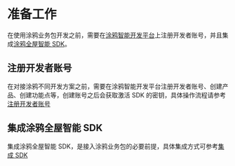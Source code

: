 # 准备工作

在使用涂鸦业务包开发之前，需要在[涂鸦智能开发平台](https://iot.tuya.com/index/)上注册开发者账号，并且集成[涂鸦全屋智能  SDK](https://tuyainc.github.io/tuyasmart_home_ios_sdk_doc/zh-hans/)。



## 注册开发者账号

在对接涂鸦不同开发方案之前，需要在涂鸦智能开发平台注册开发者账号、创建产品、创建功能点等，创建账号之后会获取激活 SDK 的密钥，具体操作流程请参考[注册开发者账号](https://tuyainc.github.io/tuyasmart_home_ios_sdk_doc/zh-hans/resource/Preparation.html)



## 集成涂鸦全屋智能 SDK

集成涂鸦全屋智能 SDK，是接入涂鸦业务包的必要前提，具体集成方式可参考[集成 SDK](https://tuyainc.github.io/tuyasmart_home_ios_sdk_doc/zh-hans/resource/Integrated.html)









